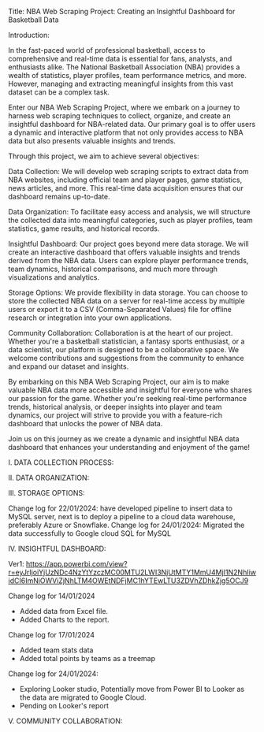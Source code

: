 Title: NBA Web Scraping Project: Creating an Insightful Dashboard for Basketball Data

Introduction:

In the fast-paced world of professional basketball, access to comprehensive and real-time data is essential for fans, analysts, and enthusiasts alike. The National Basketball Association (NBA) provides a wealth of statistics, player profiles, team performance metrics, and more. However, managing and extracting meaningful insights from this vast dataset can be a complex task.

Enter our NBA Web Scraping Project, where we embark on a journey to harness web scraping techniques to collect, organize, and create an insightful dashboard for NBA-related data. Our primary goal is to offer users a dynamic and interactive platform that not only provides access to NBA data but also presents valuable insights and trends.

Through this project, we aim to achieve several objectives:

Data Collection: We will develop web scraping scripts to extract data from NBA websites, including official team and player pages, game statistics, news articles, and more. This real-time data acquisition ensures that our dashboard remains up-to-date.

Data Organization: To facilitate easy access and analysis, we will structure the collected data into meaningful categories, such as player profiles, team statistics, game results, and historical records.

Insightful Dashboard: Our project goes beyond mere data storage. We will create an interactive dashboard that offers valuable insights and trends derived from the NBA data. Users can explore player performance trends, team dynamics, historical comparisons, and much more through visualizations and analytics.

Storage Options: We provide flexibility in data storage. You can choose to store the collected NBA data on a server for real-time access by multiple users or export it to a CSV (Comma-Separated Values) file for offline research or integration into your own applications.

Community Collaboration: Collaboration is at the heart of our project. Whether you're a basketball statistician, a fantasy sports enthusiast, or a data scientist, our platform is designed to be a collaborative space. We welcome contributions and suggestions from the community to enhance and expand our dataset and insights.

By embarking on this NBA Web Scraping Project, our aim is to make valuable NBA data more accessible and insightful for everyone who shares our passion for the game. Whether you're seeking real-time performance trends, historical analysis, or deeper insights into player and team dynamics, our project will strive to provide you with a feature-rich dashboard that unlocks the power of NBA data.

Join us on this journey as we create a dynamic and insightful NBA data dashboard that enhances your understanding and enjoyment of the game!

I. DATA COLLECTION PROCESS:

II. DATA ORGANIZATION:

III. STORAGE OPTIONS: 

Change log for 22/01/2024: have developed pipeline to insert data to MySQL server, next is to deploy a pipeline to a cloud data warehouse, preferably Azure or Snowflake.
Change log for 24/01/2024: Migrated the data successfully to Google cloud SQL for MySQL

IV. INSIGHTFUL DASHBOARD:

Ver1: https://app.powerbi.com/view?r=eyJrIjoiYjUzNDc4NzYtYzczMC00MTU2LWI3NjUtMTY1MmU4MjI1N2NhIiwidCI6ImNiOWViZjNhLTM4OWEtNDFjMC1hYTEwLTU3ZDVhZDhkZjg5OCJ9

Change log for 14/01/2024
- Added data from Excel file.
- Added Charts to the report.

Change log for 17/01/2024
- Added team stats data
- Added total points by teams as a treemap

Change log for 24/01/2024: 
- Exploring Looker studio, Potentially move from Power BI to Looker as the data are migrated to Google Cloud.
- Pending on Looker's report

V. COMMUNITY COLLABORATION:
